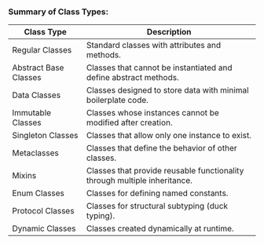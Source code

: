 
### Summary of Class Types:

| **Class Type**        | **Description**                                                           |
| --------------------- | ------------------------------------------------------------------------- |
| Regular Classes       | Standard classes with attributes and methods.                             |
| Abstract Base Classes | Classes that cannot be instantiated and define abstract methods.          |
| Data Classes          | Classes designed to store data with minimal boilerplate code.             |
| Immutable Classes     | Classes whose instances cannot be modified after creation.                |
| Singleton Classes     | Classes that allow only one instance to exist.                            |
| Metaclasses           | Classes that define the behavior of other classes.                        |
| Mixins                | Classes that provide reusable functionality through multiple inheritance. |
| Enum Classes          | Classes for defining named constants.                                     |
| Protocol Classes      | Classes for structural subtyping (duck typing).                           |
| Dynamic Classes       | Classes created dynamically at runtime.                                   |